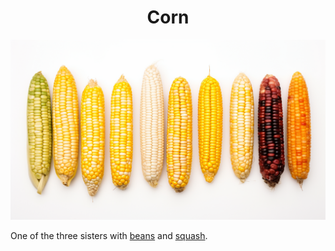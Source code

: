 <h1 align="center"> Corn </h1>

<p align="center" width="100%"><img src="../images/corn.png" /></p>

One of the three sisters with [beans](./bean.md) and [squash](./squash.md).
